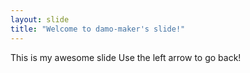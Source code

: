 ```yaml
---
layout: slide
title: "Welcome to damo-maker's slide!"
---
```

This is my awesome slide
Use the left arrow to go back!
